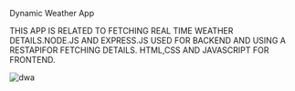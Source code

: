 Dynamic Weather App
 
 THIS APP IS RELATED TO FETCHING REAL TIME WEATHER DETAILS.NODE.JS AND EXPRESS.JS
 USED
 FOR BACKEND AND USING A RESTAPIFOR FETCHING DETAILS. HTML,CSS AND JAVASCRIPT FOR FRONTEND.
 
 ![dwa](https://user-images.githubusercontent.com/70194359/123407884-135e7680-d5ca-11eb-89da-813f74692f41.jpeg)

